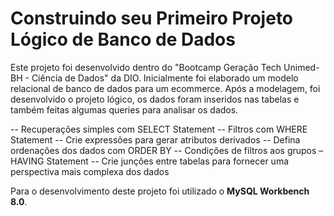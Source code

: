 # Construindo seu Primeiro Projeto Lógico de Banco de Dados

Este projeto foi desenvolvido dentro do "Bootcamp Geração Tech Unimed-BH - Ciência de Dados" da DIO. 
Inicialmente foi elaborado um modelo relacional de banco de dados para um ecommerce. Após a modelagem, foi desenvolvido o projeto lógico, os dados foram inseridos nas tabelas e também feitas algumas queries para analisar os dados. 

-- Recuperações simples com SELECT Statement
-- Filtros com WHERE Statement
-- Crie expressões para gerar atributos derivados
-- Defina ordenações dos dados com ORDER BY
-- Condições de filtros aos grupos – HAVING Statement
-- Crie junções entre tabelas para fornecer uma perspectiva mais complexa dos dados

Para o desenvolvimento deste projeto foi utilizado o **MySQL Workbench 8.0**.
